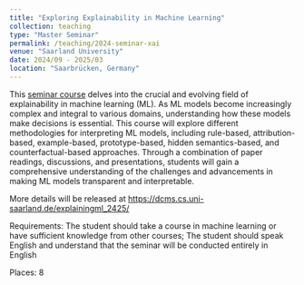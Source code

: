 ```yaml
---
title: "Exploring Explainability in Machine Learning"
collection: teaching
type: "Master Seminar"
permalink: /teaching/2024-seminar-xai
venue: "Saarland University"
date: 2024/09 - 2025/03
location: "Saarbrücken, Germany"
---
```


This [seminar course](https://seminars.cs.uni-saarland.de/seminars2425) delves into the crucial and evolving field of explainability in machine learning (ML). As ML models become increasingly complex and integral to various domains, understanding how these models make decisions is essential. This course will explore different methodologies for interpreting ML models, including rule-based, attribution-based, example-based, prototype-based, hidden semantics-based, and counterfactual-based approaches. Through a combination of paper readings, discussions, and presentations, students will gain a comprehensive understanding of the challenges and advancements in making ML models transparent and interpretable.

More details will be released at https://dcms.cs.uni-saarland.de/explainingml_2425/

Requirements: The student should take a course in machine learning or have sufficient knowledge from other courses; The student should speak English and understand that the seminar will be conducted entirely in English

Places: 8
